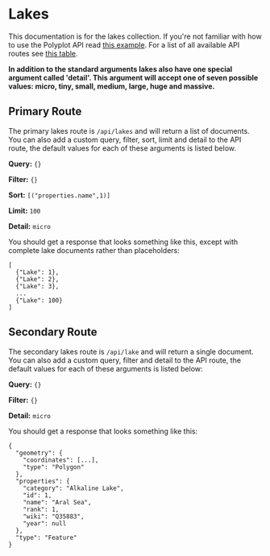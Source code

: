 # Lakes

This documentation is for the lakes collection. If you're not familiar with how to use the Polyplot API read [this example](https://github.com/jgphilpott/polyplot/tree/master/docs/api#example). For a list of all available API routes see [this table](https://github.com/jgphilpott/polyplot/tree/master/docs/api#routes).

**In addition to the standard arguments lakes also have one special argument called 'detail'. This argument will accept one of seven possible values: micro, tiny, small, medium, large, huge and massive.**

## Primary Route

The primary lakes route is `/api/lakes` and will return a list of documents. You can also add a custom query, filter, sort, limit and detail to the API route, the default values for each of these arguments is listed below.

**Query:** `{}`

**Filter:** `{}`

**Sort:** `[("properties.name",1)]`

**Limit:** `100`

**Detail:** `micro`

You should get a response that looks something like this, except with complete lake documents rather than placeholders:

```
[
  {"Lake": 1},
  {"Lake": 2},
  {"Lake": 3},
  ...
  {"Lake": 100}
]
```

## Secondary Route

The secondary lakes route is `/api/lake` and will return a single document. You can also add a custom query, filter and detail to the API route, the default values for each of these arguments is listed below:

**Query:** `{}`

**Filter:** `{}`

**Detail:** `micro`

You should get a response that looks something like this:

```
{
  "geometry": {
    "coordinates": [...],
    "type": "Polygon"
  },
  "properties": {
    "category": "Alkaline Lake",
    "id": 1,
    "name": "Aral Sea",
    "rank": 1,
    "wiki": "Q35883",
    "year": null
  },
  "type": "Feature"
}
```